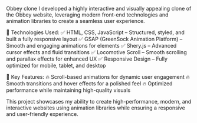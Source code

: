 
Obbey clone
I developed a highly interactive and visually appealing clone of the Obbey website, leveraging modern front-end technologies and animation libraries to create a seamless user experience.

🔹 Technologies Used:
✅ HTML, CSS, JavaScript – Structured, styled, and built a fully responsive layout
✅ GSAP (GreenSock Animation Platform) – Smooth and engaging animations for elements
✅ Shery.js – Advanced cursor effects and fluid transitions
✅ Locomotive Scroll – Smooth scrolling and parallax effects for enhanced UX
✅ Responsive Design – Fully optimized for mobile, tablet, and desktop

🔹 Key Features:
🔥 Scroll-based animations for dynamic user engagement
🔥 Smooth transitions and hover effects for a polished feel
🔥 Optimized performance while maintaining high-quality visuals

This project showcases my ability to create high-performance, modern, and interactive websites using animation libraries while ensuring a responsive and user-friendly experience.
